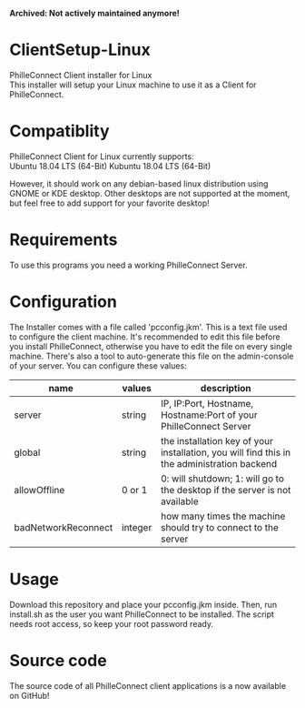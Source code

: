 __Archived: Not actively maintained anymore!__

# ClientSetup-Linux
PhilleConnect Client installer for Linux  
This installer will setup your Linux machine to use it as a Client for PhilleConnect.

# Compatiblity
PhilleConnect Client for Linux currently supports:  
Ubuntu 18.04 LTS (64-Bit)
Kubuntu 18.04 LTS (64-Bit)  

However, it should work on any debian-based linux distribution using GNOME or KDE desktop. Other desktops are not supported at the moment, but feel free to add support for your favorite desktop!

# Requirements
To use this programs you need a working PhilleConnect Server.

# Configuration
The Installer comes with a file called 'pcconfig.jkm'. This is a text file used to configure the client machine. It's recommended to edit this file before you install PhilleConnect, otherwise you have to edit the file on every single machine. There's also a tool to auto-generate this file on the admin-console of your server.
You can configure these values:  

| name                 | values    | description |
| -------------------- | --------- | ----------- |
| server               | string    | IP, IP:Port, Hostname, Hostname:Port of your PhilleConnect Server |
| global               | string    | the installation key of your installation, you will find this in the administration backend |
| allowOffline         | 0 or 1    | 0: will shutdown; 1: will go to the desktop if the server is not available |
| badNetworkReconnect  | integer   | how many times the machine should try to connect to the server |

# Usage
Download this repository and place your pcconfig.jkm inside. Then, run install.sh as the user you want PhilleConnect to be installed. The script needs root access, so keep your root password ready.

# Source code
The source code of all PhilleConnect client applications is a now available on GitHub!

